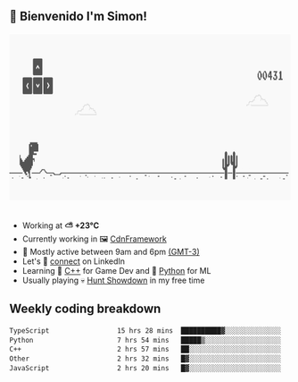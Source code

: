 <h2>👋 <b>Bienvenido I'm Simon!&nbsp;</b></h2>

<section>
  <img src="./static/banner.gif" height=300 width=1000>
</section>

<br>

<ul>
  <li>
		<!--START_SECTION:weather-->
		Working at <b>⛅️  +23°C</b>
		<!--END_SECTION:weather-->
  </li>
  <li>
    Currently working in 🖼️&nbsp;<a href=https://github.com/snapverse/cdn-framework target=_blank>CdnFramework</a>
  </li>
  <li>
    🚩 Mostly active between 9am and 6pm <a href=https://onlinealarmkur.com/world/es target=_blank>(GMT-3)</a>
  </li>
  <li>
    Let's 🔗&nbsp;<a href=https://www.linkedin.com/in/itssimmons target=_blank>connect</a> on LinkedIn
  </li>
  <li>
    Learning 👴&nbsp;<a href=https://images3.memedroid.com/images/UPLOADED755/65f2bce6734f6.webp target=_blank>C++</a> for Game Dev and 🐍&nbsp;<a href=https://qph.cf2.quoracdn.net/main-qimg-4472b6229cb75bf66ab531f3ebd4f975-lq target=_blank>Python</a> for ML
  </li>
  <li>
    Usually playing 💀&nbsp;<a href=https://www.huntshowdown.com target=_blank>Hunt Showdown</a> in my free time
  </li>
</ul>

<h2><b>Weekly coding breakdown </b></h2>

<!--START_SECTION:waka-->

```txt
TypeScript                 15 hrs 28 mins  ██████████▓░░░░░░░░░░░░░░   42.94 %
Python                     7 hrs 54 mins   █████▒░░░░░░░░░░░░░░░░░░░   21.95 %
C++                        2 hrs 57 mins   ██░░░░░░░░░░░░░░░░░░░░░░░   08.20 %
Other                      2 hrs 32 mins   █▓░░░░░░░░░░░░░░░░░░░░░░░   07.06 %
JavaScript                 2 hrs 20 mins   █▓░░░░░░░░░░░░░░░░░░░░░░░   06.48 %
```

<!--END_SECTION:waka-->
